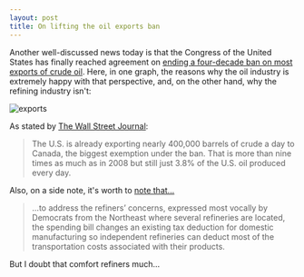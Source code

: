 ```yaml
---
layout: post
title: On lifting the oil exports ban
---
```


Another well-discussed news today is that the Congress of the United States has finally reached agreement on [ending a four-decade ban on most exports of crude oil](http://www.reuters.com/article/us-usa-oilexports-idUSKBN0TZ1QZ20151217). Here, in one graph, the reasons why the oil industry is extremely happy with that perspective, and, on the other hand, why the refining industry isn't:

![exports](http://i.imgur.com/Pxdho42.png)

As stated by [The Wall Street Journal](http://www.wsj.com/articles/congressional-leaders-agree-to-lift-40-year-ban-on-oil-exports-1450242995):

> The U.S. is already exporting nearly 400,000 barrels of crude a day to Canada, the biggest exemption under the ban. That is more than nine times as much as in 2008 but still just 3.8% of the U.S. oil produced every day.

Also, on a side note, it's worth to [note that…](http://www.wsj.com/articles/congressional-leaders-agree-to-lift-40-year-ban-on-oil-exports-1450242995)

> …to address the refiners’ concerns, expressed most vocally by Democrats from the Northeast where several refineries are located, the spending bill changes an existing tax deduction for domestic manufacturing so independent refineries can deduct most of the transportation costs associated with their products.

But I doubt that comfort refiners much…


&nbsp;

